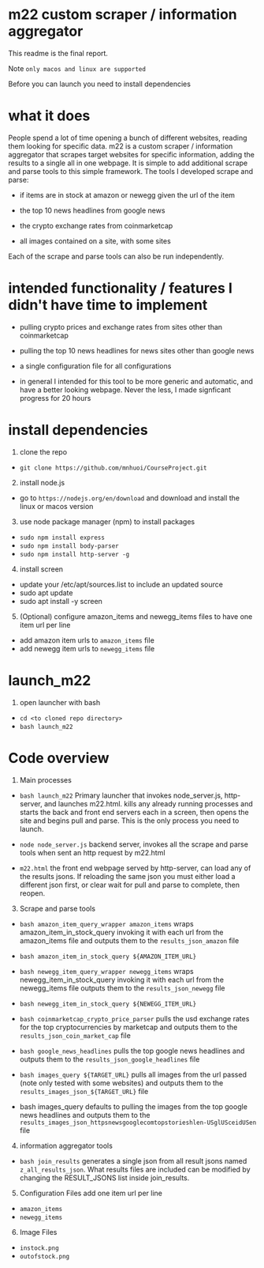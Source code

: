 # m22 custom scraper / information aggregator

This readme is the final report.

Note `only macos and linux are supported`

Before you can launch you need to install dependencies

# what it does

People spend a lot of time opening a bunch of different websites, reading them looking for specific data. m22 is a custom scraper / information aggregator that scrapes target websites for specific information, adding the results to a single all in one webpage. It is simple to add additional scrape and parse tools to this simple framework. The tools I developed scrape and parse:

- if items are in stock at amazon or newegg given the url of the item

- the top 10 news headlines from google news

- the crypto exchange rates from coinmarketcap

- all images contained on a site, with some sites

Each of the scrape and parse tools can also be run independently.

# intended functionality / features I didn't have time to implement

- pulling crypto prices and exchange rates from sites other than coinmarketcap

- pulling the top 10 news headlines for news sites other than google news

- a single configuration file for all configurations

- in general I intended for this tool to be more generic and automatic, and have a better looking webpage. Never the less, I made signficant progress for 20 hours

# install dependencies

1. clone the repo 
- `git clone https://github.com/mnhuoi/CourseProject.git`

2. install node.js
- go to `https://nodejs.org/en/download` and download and install the linux or macos version

3. use node package manager (npm) to install packages
- `sudo npm install express`
- `sudo npm install body-parser`
- `sudo npm install http-server -g`

4. install screen
- update your /etc/apt/sources.list to include an updated source
- sudo apt update
- sudo apt install -y screen

5. (Optional) configure amazon_items and newegg_items files to have one item url per line
- add amazon item urls to `amazon_items` file
- add newegg item urls to `newegg_items` file

# launch_m22

1. open launcher with bash
- `cd <to cloned repo directory>`
- `bash launch_m22`

# Code overview

1. Main processes
- `bash launch_m22` Primary launcher that invokes node_server.js, http-server, and launches m22.html. kills any already running processes and starts the back and front end servers each in a screen, then opens the site and begins pull and parse. This is the only process you need to launch.

- `node node_server.js` backend server, invokes all the scrape and parse tools when sent an http request by m22.html

- `m22.html` the front end webpage served by http-server, can load any of the results jsons. If reloading the same json you must either load a different json first, or clear wait for pull and parse to complete, then reopen.

3. Scrape and parse tools
- `bash amazon_item_query_wrapper amazon_items` wraps amazon_item_in_stock_query invoking it with each url from the amazon_items file and outputs them to the `results_json_amazon` file
- `bash amazon_item_in_stock_query ${AMAZON_ITEM_URL}`	

- `bash newegg_item_query_wrapper newegg_items` wraps newegg_item_in_stock_query invoking it with each url from the newegg_items file outputs them to the `results_json_newegg` file
- `bash newegg_item_in_stock_query ${NEWEGG_ITEM_URL}`		

- `bash coinmarketcap_crypto_price_parser` pulls the usd exchange rates for the top cryptocurrencies by marketcap and outputs them to the `results_json_coin_market_cap` file
			
- `bash google_news_headlines` pulls the top google news headlines and outputs them to the `results_json_google_headlines` file
			
- `bash images_query ${TARGET_URL}` pulls all images from the url passed (note only tested with some websites) and outputs them to the `results_images_json_${TARGET_URL}` file
- bash images_query defaults to pulling the images from the top google news headlines and outputs them to the `results_images_json_httpsnewsgooglecomtopstorieshlen-USglUSceidUSen` file
	
4. information aggregator tools
- `bash join_results` generates a single json from all result jsons named `z_all_results_json`. What results files are included can be modified by changing the RESULT_JSONS list inside join_results.

5. Configuration Files add one item url per line
- `amazon_items`
- `newegg_items`

6. Image Files
- `instock.png`				
- `outofstock.png`